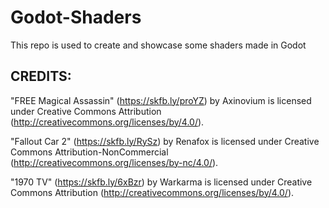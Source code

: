 # Godot-Shaders
This repo is used to create and showcase some shaders made in Godot


## CREDITS:

"FREE Magical Assassin" (https://skfb.ly/proYZ) by Axinovium is licensed under Creative Commons Attribution (http://creativecommons.org/licenses/by/4.0/).

"Fallout Car 2" (https://skfb.ly/RySz) by Renafox is licensed under Creative Commons Attribution-NonCommercial (http://creativecommons.org/licenses/by-nc/4.0/).

"1970 TV" (https://skfb.ly/6xBzr) by Warkarma is licensed under Creative Commons Attribution (http://creativecommons.org/licenses/by/4.0/).
